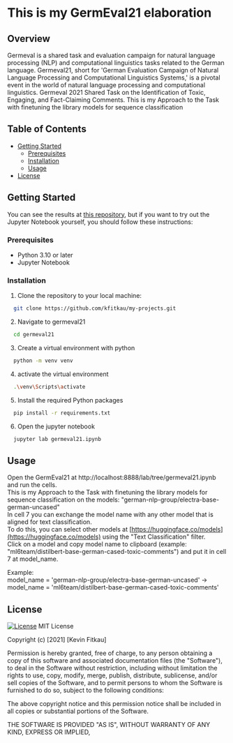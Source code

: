 # This is my GermEval21 elaboration

## Overview
Germeval is a shared task and evaluation campaign for natural language processing (NLP) and computational linguistics tasks related to the German language. Germeval21, short for 'German Evaluation Campaign of Natural Language Processing and Computational Linguistics Systems,' is a pivotal event in the world of natural language processing and computational linguistics. Germeval 2021 Shared Task on the Identification of Toxic, Engaging, and Fact-Claiming Comments. This is my Approach to the Task with finetuning the library models for sequence classification

## Table of Contents

- [Getting Started](#getting-started)
  - [Prerequisites](#prerequisites)
  - [Installation](#installation)
  - [Usage](#usage)
- [License](#license)

## Getting Started

You can see the results at [this repository](https://github.com/kfitkau/my-projects/tree/main/germeval21/germeval21.pdf), but if you want to try out the Jupyter Notebook yourself, you should follow these instructions:

### Prerequisites

- Python 3.10 or later
- Jupyter Notebook

### Installation

1. Clone the repository to your local machine:

 ```bash
   git clone https://github.com/kfitkau/my-projects.git
 ```

2. Navigate to germeval21
```bash
  cd germeval21
```

3. Create a virtual environment with python
```bash
  python -m venv venv
```

4. activate the virtual environment
```bash
  .\venv\Scripts\activate
```

5. Install the required Python packages
```bash
  pip install -r requirements.txt
```

6. Open the jupyter notebook
```bash
  jupyter lab germeval21.ipynb
 ```

## Usage
Open the GermEval21 at http://localhost:8888/lab/tree/germeval21.ipynb and run the cells.\
This is my Approach to the Task with finetuning the library models for sequence classification on the models: "german-nlp-group/electra-base-german-uncased"\
In cell 7 you can exchange the model name with any other model that is aligned for text classification.\
To do this, you can select other models at [https://huggingface.co/models](https://huggingface.co/models) using the "Text Classification" filter.\
Click on a model and copy model name to clipboard (example: "ml6team/distilbert-base-german-cased-toxic-comments") and put it in cell 7 at model_name.

Example:\
model_name = 'german-nlp-group/electra-base-german-uncased' -> model_name = 'ml6team/distilbert-base-german-cased-toxic-comments'

## License
[![License](https://img.shields.io/badge/License-MIT-blue.svg)](LICENSE)
MIT License

Copyright (c) [2021] [Kevin Fitkau]

Permission is hereby granted, free of charge, to any person obtaining a copy
of this software and associated documentation files (the "Software"), to deal
in the Software without restriction, including without limitation the rights
to use, copy, modify, merge, publish, distribute, sublicense, and/or sell
copies of the Software, and to permit persons to whom the Software is
furnished to do so, subject to the following conditions:

The above copyright notice and this permission notice shall be included in all
copies or substantial portions of the Software.

THE SOFTWARE IS PROVIDED "AS IS", WITHOUT WARRANTY OF ANY KIND, EXPRESS OR
IMPLIED,
